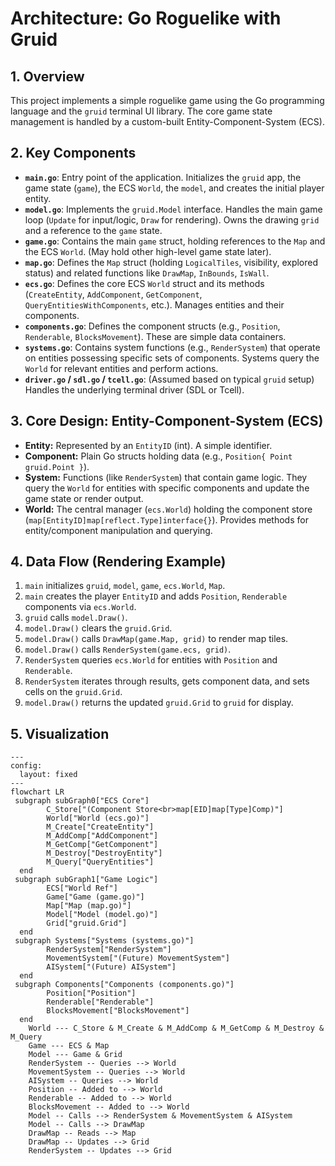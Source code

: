 # Architecture: Go Roguelike with Gruid

## 1. Overview

This project implements a simple roguelike game using the Go programming language and the `gruid` terminal UI library. The core game state management is handled by a custom-built Entity-Component-System (ECS).

## 2. Key Components

- **`main.go`**: Entry point of the application. Initializes the `gruid` app, the game state (`game`), the ECS `World`, the `model`, and creates the initial player entity.
- **`model.go`**: Implements the `gruid.Model` interface. Handles the main game loop (`Update` for input/logic, `Draw` for rendering). Owns the drawing `grid` and a reference to the `game` state.
- **`game.go`**: Contains the main `game` struct, holding references to the `Map` and the ECS `World`. (May hold other high-level game state later).
- **`map.go`**: Defines the `Map` struct (holding `LogicalTiles`, visibility, explored status) and related functions like `DrawMap`, `InBounds`, `IsWall`.
- **`ecs.go`**: Defines the core ECS `World` struct and its methods (`CreateEntity`, `AddComponent`, `GetComponent`, `QueryEntitiesWithComponents`, etc.). Manages entities and their components.
- **`components.go`**: Defines the component structs (e.g., `Position`, `Renderable`, `BlocksMovement`). These are simple data containers.
- **`systems.go`**: Contains system functions (e.g., `RenderSystem`) that operate on entities possessing specific sets of components. Systems query the `World` for relevant entities and perform actions.
- **`driver.go` / `sdl.go` / `tcell.go`**: (Assumed based on typical `gruid` setup) Handles the underlying terminal driver (SDL or Tcell).

## 3. Core Design: Entity-Component-System (ECS)

- **Entity:** Represented by an `EntityID` (int). A simple identifier.
- **Component:** Plain Go structs holding data (e.g., `Position{ Point gruid.Point }`).
- **System:** Functions (like `RenderSystem`) that contain game logic. They query the `World` for entities with specific components and update the game state or render output.
- **World:** The central manager (`ecs.World`) holding the component store (`map[EntityID]map[reflect.Type]interface{}`). Provides methods for entity/component manipulation and querying.

## 4. Data Flow (Rendering Example)

1.  `main` initializes `gruid`, `model`, `game`, `ecs.World`, `Map`.
2.  `main` creates the player `EntityID` and adds `Position`, `Renderable` components via `ecs.World`.
3.  `gruid` calls `model.Draw()`.
4.  `model.Draw()` clears the `gruid.Grid`.
5.  `model.Draw()` calls `DrawMap(game.Map, grid)` to render map tiles.
6.  `model.Draw()` calls `RenderSystem(game.ecs, grid)`.
7.  `RenderSystem` queries `ecs.World` for entities with `Position` and `Renderable`.
8.  `RenderSystem` iterates through results, gets component data, and sets cells on the `gruid.Grid`.
9.  `model.Draw()` returns the updated `gruid.Grid` to `gruid` for display.

## 5. Visualization

```mermaid
---
config:
  layout: fixed
---
flowchart LR
 subgraph subGraph0["ECS Core"]
        C_Store["(Component Store<br>map[EID]map[Type]Comp)"]
        World["World (ecs.go)"]
        M_Create["CreateEntity"]
        M_AddComp["AddComponent"]
        M_GetComp["GetComponent"]
        M_Destroy["DestroyEntity"]
        M_Query["QueryEntities"]
  end
 subgraph subGraph1["Game Logic"]
        ECS["World Ref"]
        Game["Game (game.go)"]
        Map["Map (map.go)"]
        Model["Model (model.go)"]
        Grid["gruid.Grid"]
  end
 subgraph Systems["Systems (systems.go)"]
        RenderSystem["RenderSystem"]
        MovementSystem["(Future) MovementSystem"]
        AISystem["(Future) AISystem"]
  end
 subgraph Components["Components (components.go)"]
        Position["Position"]
        Renderable["Renderable"]
        BlocksMovement["BlocksMovement"]
  end
    World --- C_Store & M_Create & M_AddComp & M_GetComp & M_Destroy & M_Query
    Game --- ECS & Map
    Model --- Game & Grid
    RenderSystem -- Queries --> World
    MovementSystem -- Queries --> World
    AISystem -- Queries --> World
    Position -- Added to --> World
    Renderable -- Added to --> World
    BlocksMovement -- Added to --> World
    Model -- Calls --> RenderSystem & MovementSystem & AISystem
    Model -- Calls --> DrawMap
    DrawMap -- Reads --> Map
    DrawMap -- Updates --> Grid
    RenderSystem -- Updates --> Grid
